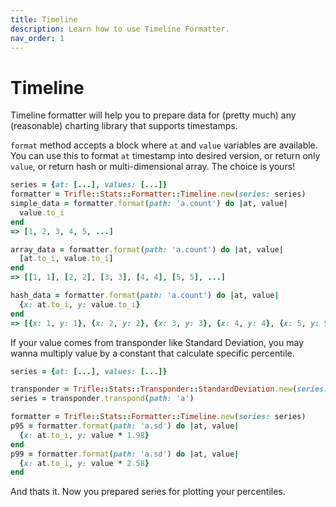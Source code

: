```yaml
---
title: Timeline
description: Learn how to use Timeline Formatter.
nav_order: 1
---
```


# Timeline

Timeline formatter will help you to prepare data for (pretty much) any (reasonable) charting library that supports timestamps.

`format` method accepts a block where `at` and `value` variables are available. You can use this to format `at` timestamp into desired version, or return only `value`, or return hash or multi-dimensional array. The choice is yours!

```ruby
series = {at: [...], values: [...]}
formatter = Trifle::Stats::Formatter::Timeline.new(series: series)
simple_data = formatter.format(path: 'a.count') do |at, value|
  value.to_i
end
=> [1, 2, 3, 4, 5, ...]

array_data = formatter.format(path: 'a.count') do |at, value|
  [at.to_i, value.to_i]
end
=> [[1, 1], [2, 2], [3, 3], [4, 4], [5, 5], ...]

hash_data = formatter.format(path: 'a.count') do |at, value|
  {x: at.to_i, y: value.to_i}
end
=> [{x: 1, y: 1}, {x: 2, y: 2}, {x: 3, y: 3}, {x: 4, y: 4}, {x: 5, y: 5}, ...]
```

If your value comes from transponder like Standard Deviation, you may wanna multiply value by a constant that calculate specific percentile.

```ruby
series = {at: [...], values: [...]}

transponder = Trifle::Stats::Transponder::StandardDeviation.new(series: series)
series = transponder.transpond(path: 'a')

formatter = Trifle::Stats::Formatter::Timeline.new(series: series)
p95 = formatter.format(path: 'a.sd') do |at, value|
  {x: at.to_i, y: value * 1.98}
end
p99 = formatter.format(path: 'a.sd') do |at, value|
  {x: at.to_i, y: value * 2.58}
end
```

And thats it. Now you prepared series for plotting your percentiles.
